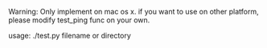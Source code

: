 Warning: Only implement on mac os x. if you want to use on other platform, please modify test_ping func on your own.

usage: ./test.py filename or directory
